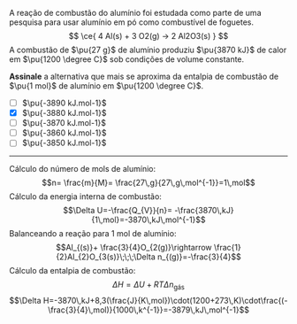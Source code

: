A reação de combustão do alumínio foi estudada como parte de uma pesquisa para usar alumínio em pó como combustível de foguetes.
$$
    \ce{ 4 Al(s) + 3 O2(g) -> 2 Al2O3(s) }
$$
A combustão de $\pu{27 g}$ de alumínio produziu $\pu{3870 kJ}$ de calor em  $\pu{1200 \degree C}$ sob condições de volume constante.

**Assinale** a alternativa que mais se aproxima da entalpia de combustão de $\pu{1 mol}$ de alumínio em $\pu{1200 \degree C}$.

- [ ] $\pu{-3890 kJ.mol-1}$ 
- [x] $\pu{-3880 kJ.mol-1}$ 
- [ ] $\pu{-3870 kJ.mol-1}$ 
- [ ] $\pu{-3860 kJ.mol-1}$ 
- [ ] $\pu{-3850 kJ.mol-1}$

---

Cálculo do número de mols de alumínio:
$$n= \frac{m}{M}= \frac{27\,g}{27\,g\,mol^{-1}}=1\,mol$$
Cálculo da energia interna de combustão:
$$\Delta U=-\frac{Q_{V}}{n}=  -\frac{3870\,kJ}{1\,mol}=-3870\,kJ\,mol^{-1}$$
Balanceando a reação para 1 mol de alumínio:
$$Al_{(s)}+ \frac{3}{4}O_{2(g)}\rightarrow \frac{1}{2}Al_{2}O_{3(s)}\;\;\;\Delta n_{(g)}=-\frac{3}{4}$$
Cálculo da entalpia de combustão:
$$\Delta H=\Delta U +RT\Delta n_{\text{gás}}$$
$$\Delta H=-3870\,kJ+8,3(\frac{J}{K\,mol})\cdot(1200+273\,K)\cdot\frac{(- \frac{3}{4}\,mol)}{1000\,k^{-1}}=-3879\,kJ\,mol^{-1}$$

